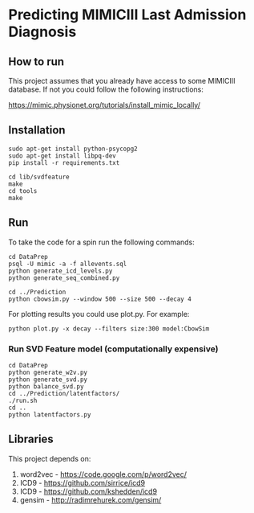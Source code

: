 # Predicting MIMICIII Last Admission Diagnosis


## How to run

This project assumes that you already have access to some MIMICIII database. If not you could follow the following instructions:

https://mimic.physionet.org/tutorials/install_mimic_locally/


## Installation

    sudo apt-get install python-psycopg2
    sudo apt-get install libpq-dev
    pip install -r requirements.txt

    cd lib/svdfeature
    make
    cd tools
    make

## Run
To take the code for a spin run the following commands:

    cd DataPrep
    psql -U mimic -a -f allevents.sql
    python generate_icd_levels.py
    python generate_seq_combined.py

    cd ../Prediction
    python cbowsim.py --window 500 --size 500 --decay 4

For plotting results you could use plot.py. For example:

    python plot.py -x decay --filters size:300 model:CbowSim

### Run SVD Feature model (computationally expensive)

    cd DataPrep
    python generate_w2v.py
    python generate_svd.py
    python balance_svd.py
    cd ../Prediction/latentfactors/
    ./run.sh
    cd ..
    python latentfactors.py


## Libraries

This project depends on:

1. word2vec - https://code.google.com/p/word2vec/
2. ICD9 - https://github.com/sirrice/icd9
3. ICD9 - https://github.com/kshedden/icd9
4. gensim - http://radimrehurek.com/gensim/
